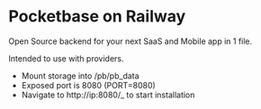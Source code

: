 # Pocketbase on Railway

Open Source backend for your next SaaS and Mobile app in 1 file.

Intended to use with providers.

* Mount storage into /pb/pb_data
* Exposed port is 8080 (PORT=8080)
* Navigate to http://ip:8080/_ to start installation